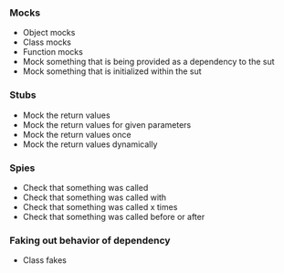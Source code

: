 ### Mocks
- Object mocks
- Class mocks
- Function mocks
- Mock something that is being provided as a dependency to the sut
- Mock something that is initialized within the sut

### Stubs
- Mock the return values
- Mock the return values for given parameters
- Mock the return values once
- Mock the return values dynamically

### Spies
- Check that something was called
- Check that something was called with
- Check that something was called x times
- Check that something was called before or after

### Faking out behavior of dependency
- Class fakes